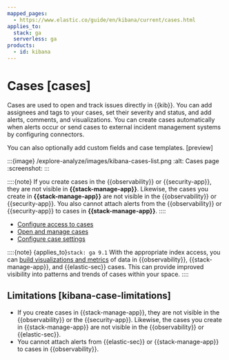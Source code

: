 ```yaml
---
mapped_pages:
  - https://www.elastic.co/guide/en/kibana/current/cases.html
applies_to:
  stack: ga
  serverless: ga
products:
  - id: kibana
---
```


# Cases [cases]

Cases are used to open and track issues directly in {{kib}}. You can add assignees and tags to your cases, set their severity and status, and add alerts, comments, and visualizations. You can create cases automatically when alerts occur or send cases to external incident management systems by configuring connectors.

You can also optionally add custom fields and case templates. [preview]

:::{image} /explore-analyze/images/kibana-cases-list.png
:alt: Cases page
:screenshot:
:::

::::{note}
If you create cases in the {{observability}} or {{security-app}}, they are not visible in **{{stack-manage-app}}**. Likewise, the cases you create in **{{stack-manage-app}}** are not visible in the {{observability}} or {{security-app}}. You also cannot attach alerts from the {{observability}} or {{security-app}} to cases in **{{stack-manage-app}}**.
::::

* [Configure access to cases](cases/setup-cases.md)
* [Open and manage cases](cases/manage-cases.md)
* [Configure case settings](cases/manage-cases-settings.md)


::::{note} 
{applies_to}`stack: ga 9.1` With the appropriate index access, you can [build visualizations and metrics](../../../explore-analyze/alerts-cases/cases/visualize-case-data.md) of data in {{observability}}, {{stack-manage-app}}, and {{elastic-sec}} cases. This can provide improved visibility into patterns and trends of cases within your space.
::::

## Limitations [kibana-case-limitations]

* If you create cases in {{stack-manage-app}}, they are not visible in the {{observability}} or the {{security-app}}. Likewise, the cases you create in {{stack-manage-app}} are not visible in the {{observability}} or {{elastic-sec}}. 
* You cannot attach alerts from {{elastic-sec}} or {{stack-manage-app}} to cases in {{observability}}.
